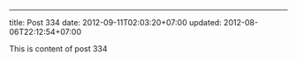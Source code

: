---
title: Post 334
date: 2012-09-11T02:03:20+07:00
updated: 2012-08-06T22:12:54+07:00

This is content of post 334